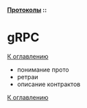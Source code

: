 **[Протоколы](../README.md#protocols) ::**
# gRPC

<!--

-->

[К оглавлению](../README.md#protocols)

- понимание прото
- ретраи
- описание контрактов

[К оглавлению](../README.md#protocols)
